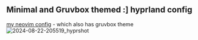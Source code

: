 ## Minimal and Gruvbox themed :] hyprland config

[my neovim config](https://github.com/ramintheredmn/myneovimconfig) - which also has gruvbox theme
![2024-08-22-205519_hyprshot](https://github.com/user-attachments/assets/02d9f7c6-2883-475e-87ab-2fbd25f4c8ab)

